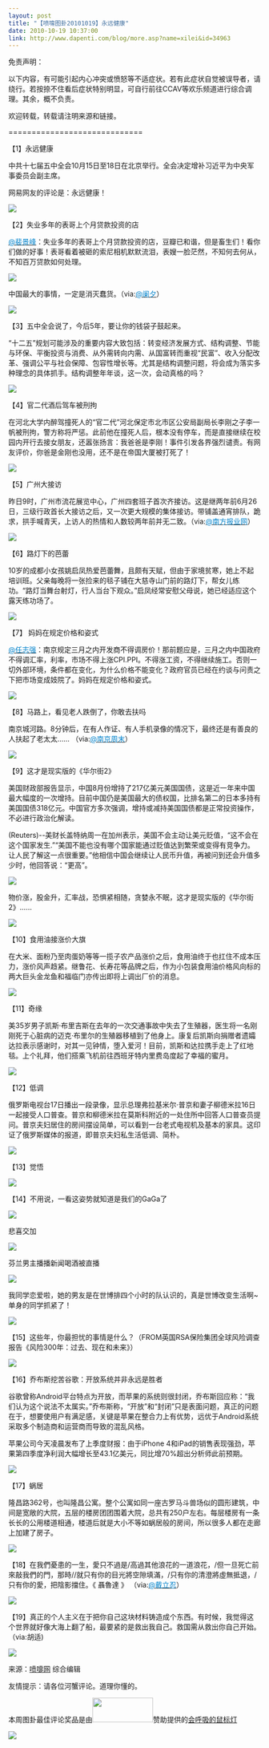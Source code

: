```yaml
---
layout: post
title: "【喷嚏图卦20101019】永远健康"
date: 2010-10-19 10:37:00
link: http://www.dapenti.com/blog/more.asp?name=xilei&id=34963
---
```


<div class="oblog_text" align="left">
<p>免责声明：</p>
<p>以下内容，有可能引起内心冲突或愤怒等不适症状。若有此症状自觉被误导者，请绕行。若按捺不住看后症状特别明显，可自行前往CCAV等欢乐频道进行综合调理。其余，概不负责。<a></a> </p>
<p>欢迎转载，转载请注明来源和链接。</p>
<p>============================= </p>
<p>【1】永远健康</p>
<p>中共十七届五中全会10月15日至18日在北京举行。全会决定增补习近平为中央军事委员会副主席。</p>
<p>网易网友的评论是：永远健康！</p>
<p><img style="BORDER-BOTTOM-COLOR: #000000; BORDER-TOP-COLOR: #000000; BORDER-RIGHT-COLOR: #000000; BORDER-LEFT-COLOR: #000000" border="0" src="http://pic.dapenti.com/2010/10/19/dapenti_AyDAd4Vl_2vvEZ.jpg"></p>
<p>【2】失业多年的表哥上个月贷款投资的店</p>
<p><a href="http://t.sina.com.cn/1654552205"><font color="#0082cb">@裴景峰</font></a>：失业多年的表哥上个月贷款投资的店，豆瓣已和谐，但是畜生们！看你们做的好事！表哥看着被砸的索尼相机默默流泪，表嫂一脸茫然，不知何去何从，不知百万贷款如何处理。</p>
<p><img style="BORDER-BOTTOM-COLOR: #000000; BORDER-TOP-COLOR: #000000; BORDER-RIGHT-COLOR: #000000; BORDER-LEFT-COLOR: #000000" border="0" src="http://pic.dapenti.com/2010/10/18/dapenti_Aywqq9Wg_PDU0a.jpg"></p>
<p>中国最大的事情，一定是消灭蠢货。（via:<a href="http://t.sina.com.cn/1560906700"><font color="#0082cb">@阑夕</font></a>）</p>
<p><img style="BORDER-BOTTOM-COLOR: #000000; BORDER-TOP-COLOR: #000000; BORDER-RIGHT-COLOR: #000000; BORDER-LEFT-COLOR: #000000" border="0" src="http://pic.dapenti.com/2010/10/19/dapenti_AyDBznqe_AUpWK.jpg"></p>
<p>【3】五中全会说了，今后5年，要让你的钱袋子鼓起来。</p>
<p>“十二五”规划可能涉及的重要内容大致包括：转变经济发展方式、结构调整、节能与环保、平衡投资与消费、从外需转向内需、从国富转而重视“民富”、收入分配改革、强调公平与社会保障、包容性增长等。尤其是结构调整问题，将会成为落实多种理念的具体抓手。结构调整年年谈，这一次，会动真格的吗？ </p>
<p><img style="BORDER-BOTTOM-COLOR: #000000; BORDER-TOP-COLOR: #000000; BORDER-RIGHT-COLOR: #000000; BORDER-LEFT-COLOR: #000000" border="0" src="http://pic.dapenti.com/2010/10/19/dapenti_AyDDmKis_KooxJ.jpg"></p>
<p>【4】官二代酒后驾车被刑拘</p>
<p>在河北大学内醉驾撞死人的“官二代”河北保定市北市区公安局副局长李刚之子李一帆被刑拘，警方称将严惩。此前他在撞死人后，根本没有停车，而是直接继续在校园内开行去接女朋友，还嚣张扬言：我爸爸是李刚！事件引发各界强烈谴责。有网友评价，你爸是金刚也没用，还不是在帝国大厦被打死了！</p>
<p><img style="BORDER-BOTTOM-COLOR: #000000; BORDER-TOP-COLOR: #000000; BORDER-RIGHT-COLOR: #000000; BORDER-LEFT-COLOR: #000000" border="0" src="http://pic.dapenti.com/2010/10/18/dapenti_Ayvh5CD3_HFG1w.jpg"></p>
<p>【5】广州大接访</p>
<p>昨日9时，广州市流花展览中心，广州四套班子首次齐接访。这是继两年前6月26日，三级行政首长大接访之后，又一次更大规模的集体接访。带铺盖通宵排队，跪求，拱手喊青天，上访人的热情和人数较两年前并无二致。（via:<a href="http://t.sina.com.cn/1704697881"><font color="#0082cb">@南方报业网</font></a>）</p>
<p><img style="BORDER-BOTTOM-COLOR: #000000; BORDER-TOP-COLOR: #000000; BORDER-RIGHT-COLOR: #000000; BORDER-LEFT-COLOR: #000000" border="0" src="http://pic.dapenti.com/2010/10/19/dapenti_AyDGsTWn_WGyDU.jpg"></p>
<p>【6】路灯下的芭蕾</p>
<p>10岁的成都小女孩姚启凤热爱芭蕾舞，且颇有天赋，但由于家境贫寒，她上不起培训班。父亲每晚将一张捡来的毯子铺在大慈寺山门前的路灯下，帮女儿练功。“路灯当舞台射灯，行人当台下观众。”启凤经常安慰父母说，她已经适应这个露天练功场了。</p>
<p><img style="BORDER-BOTTOM-COLOR: #000000; BORDER-TOP-COLOR: #000000; BORDER-RIGHT-COLOR: #000000; BORDER-LEFT-COLOR: #000000" border="0" src="http://pic.dapenti.com/2010/10/19/dapenti_AyDIJf87_X7wKh.jpg"></p>
<p>【7】&#160;妈妈在规定价格和姿式</p>
<p><a href="http://t.sina.com.cn/1182389073"><font color="#0082cb">@任志强</font></a>：南京规定三月之内开发商不得调房价！那前题应是，三月之内中国政府不得调汇率，利率，市场不得上涨CPI.PPI。不得涨工资，不得继续施工。否则一切外部环境，条件都在变化，为什么价格不能变化？政府官员已经在约谈与问责之下把市场变成妓院了。妈妈在规定价格和姿式。</p>
<p><img style="BORDER-BOTTOM-COLOR: #000000; BORDER-TOP-COLOR: #000000; BORDER-RIGHT-COLOR: #000000; BORDER-LEFT-COLOR: #000000" border="0" src="http://pic.dapenti.com/2010/10/19/dapenti_AyDL0Q0K_zDccg.jpg"></p>
<p>【8】马路上，看见老人跌倒了，你敢去扶吗</p>
<p>南京城河路。8分钟后，在有人作证、有人手机录像的情况下，最终还是有善良的人扶起了老太太…… （via:<a href="http://t.sina.com.cn/1290099433"><font color="#0082cb">@南京周末</font></a>）</p>
<p><a><img style="BORDER-BOTTOM-COLOR: #000000; BORDER-TOP-COLOR: #000000; BORDER-RIGHT-COLOR: #000000; BORDER-LEFT-COLOR: #000000" border="0" src="http://pic.dapenti.com/2010/10/19/dapenti_AyDLR135_tO1wl.jpg"></a></p>
<p>【9】这才是现实版的《华尔街2》</p>
<p>美国财政部报告显示，中国8月份增持了217亿美元美国国债，这是近一年来中国最大幅度的一次增持。目前中国仍是美国最大的债权国，比排名第二的日本多持有美国国债318亿元。中国官方多次强调，增持或减持美国国债都是正常投资操作，不必进行政治化解读。</p>
<p>(Reuters)--美财长盖特纳周一在加州表示，美国不会主动让美元贬值，“这不会在这个国家发生.”“美国不能也没有哪个国家能通过贬值达到繁荣或变得有竞争力。让人民了解这一点很重要。”他相信中国会继续让人民币升值，再被问到还会升值多少时，他回答说：“更高”。</p>
<p><img style="BORDER-BOTTOM-COLOR: #000000; BORDER-TOP-COLOR: #000000; BORDER-RIGHT-COLOR: #000000; BORDER-LEFT-COLOR: #000000" border="0" src="http://pic.dapenti.com/2010/10/19/dapenti_AyDMCsFs_Y13U9.jpg"></p>
<p>物价涨，股金升，汇率战，恐惧紧相随，贪婪永不眠，这才是现实版的《华尔街2》…… </p>
<p><img style="BORDER-BOTTOM-COLOR: #000000; BORDER-TOP-COLOR: #000000; BORDER-RIGHT-COLOR: #000000; BORDER-LEFT-COLOR: #000000" border="0" src="http://pic.dapenti.com/2010/10/19/dapenti_AyDZWYsZ_12FEhq.jpg"></p>
<p>【10】食用油接涨价大旗</p>
<p>在大米、面粉乃至肉蛋奶等等一揽子农产品涨价之后，食用油终于也扛住不成本压力，涨价风声趋紧。继鲁花、长寿花等品牌之后，作为小包装食用油价格风向标的两大巨头金龙鱼和福临门亦传出即将上调出厂价的消息。</p>
<p><a><img style="BORDER-BOTTOM-COLOR: #000000; BORDER-TOP-COLOR: #000000; BORDER-RIGHT-COLOR: #000000; BORDER-LEFT-COLOR: #000000" border="0" src="http://pic.dapenti.com/2010/10/19/dapenti_AyDPlIy7_KoNaF.jpg"></a></p>
<p>【11】奇缘</p>
<p class="sms" mid="201101018454777528" type="1">美35岁男子凯斯·布里吉斯在去年的一次交通事故中失去了生殖器，医生将一名刚刚死于心脏病的迈克·布里尔的生殖器移植到了他身上。康复后凯斯向捐赠者遗孀达拉表示感谢时，对其一见钟情，堕入爱河！目前，凯斯和达拉携手走上了红地毯。上个礼拜，他们搭乘飞机前往西班牙特内里费岛度起了幸福的蜜月。</p>
<p><img style="BORDER-BOTTOM-COLOR: #000000; BORDER-TOP-COLOR: #000000; BORDER-RIGHT-COLOR: #000000; BORDER-LEFT-COLOR: #000000" border="0" src="http://pic.dapenti.com/2010/10/19/dapenti_AyDQg9rK_T00Rx.jpg"></p>
<p>【12】低调</p>
<p>俄罗斯电视台17日播出一段录像，显示总理弗拉基米尔·普京和妻子柳德米拉16日一起接受人口普查。普京和柳德米拉在莫斯科附近的一处住所中回答人口普查员提问。普京夫妇居住的房间摆设简单，可以看到一台老式电视机及基本的家具。这印证了俄罗斯媒体的报道，即普京夫妇私生活低调、简朴。</p>
<p><img style="BORDER-BOTTOM-COLOR: #000000; BORDER-TOP-COLOR: #000000; BORDER-RIGHT-COLOR: #000000; BORDER-LEFT-COLOR: #000000" border="0" src="http://pic.dapenti.com/2010/10/19/dapenti_AyDRjtB9_KGmzf.jpg"></p>
<p>【13】觉悟</p>
<p><img style="BORDER-BOTTOM-COLOR: #000000; BORDER-TOP-COLOR: #000000; BORDER-RIGHT-COLOR: #000000; BORDER-LEFT-COLOR: #000000" border="0" src="http://pic.dapenti.com/2010/10/19/dapenti_AyDRODA1_13DO85.jpg"></p>
<p>【14】不用说，一看这姿势就知道是我们的GaGa了</p>
<p><img style="BORDER-BOTTOM-COLOR: #000000; BORDER-TOP-COLOR: #000000; BORDER-RIGHT-COLOR: #000000; BORDER-LEFT-COLOR: #000000" border="0" src="http://pic.dapenti.com/2010/10/19/dapenti_AyDTo1tL_80nVQ.jpg"></p>
<p>悲喜交加</p>
<p><img style="BORDER-BOTTOM-COLOR: #000000; BORDER-TOP-COLOR: #000000; BORDER-RIGHT-COLOR: #000000; BORDER-LEFT-COLOR: #000000" border="0" src="http://pic.dapenti.com/2010/10/19/dapenti_AyE6gDls_14aSbX.jpg"></p>
<p>芬兰男主播播新闻喝酒被直播</p>
<p><img style="BORDER-BOTTOM-COLOR: #000000; BORDER-TOP-COLOR: #000000; BORDER-RIGHT-COLOR: #000000; BORDER-LEFT-COLOR: #000000" border="0" src="http://pic.dapenti.com/2010/10/19/dapenti_AyDTHfo1_6zwj.jpg"></p>
<p>我同学恋爱啦，她的男友是在世博排四个小时的队认识的，真是世博改变生活啊~单身的同学抓紧了！</p>
<p><img style="BORDER-BOTTOM-COLOR: #000000; BORDER-TOP-COLOR: #000000; BORDER-RIGHT-COLOR: #000000; BORDER-LEFT-COLOR: #000000" border="0" src="http://pic.dapenti.com/2010/10/19/dapenti_AyDWLkjU_6IaXy.jpg"></p>
<p>【15】这些年，你最担忧的事情是什么？（FROM英国RSA保险集团全球风险调查报告《风险300年：过去、现在和未来》） </p>
<p><img style="BORDER-BOTTOM-COLOR: #000000; BORDER-TOP-COLOR: #000000; BORDER-RIGHT-COLOR: #000000; BORDER-LEFT-COLOR: #000000" border="0" src="http://pic.dapenti.com/2010/10/19/dapenti_AyDXPMuS_lYlmn.jpg"></p>
<p>【16】乔布斯挖苦谷歌：开放系统并非永远是胜者</p>
<p>谷歌曾称Android平台特点为开放，而苹果的系统则很封闭，乔布斯回应称：“我们认为这个说法不太属实。”乔布斯称，“开放”和“封闭”只是表面问题，真正的问题在于，想要使用户有满足感，关键是苹果在整合力上有优势，远优于Android系统采取多个制造商和运营商而导致的混乱风格。</p>
<p>苹果公司今天凌晨发布了上季度财报：由于iPhone 4和iPad的销售表现强劲，苹果第四季度净利润大幅增长至43.1亿美元，同比增70%超出分析师此前预期。 </p>
<p><img style="BORDER-BOTTOM-COLOR: #000000; BORDER-TOP-COLOR: #000000; BORDER-RIGHT-COLOR: #000000; BORDER-LEFT-COLOR: #000000" border="0" src="http://pic.dapenti.com/2010/10/19/dapenti_AyDZe3ua_d9X4V.jpg"></p>
<p>【17】蜗居</p>
<p>隆昌路362号，也叫隆昌公寓。整个公寓如同一座古罗马斗兽场似的圆形建筑，中间是宽敞的大院，五层的楼房团团围着大院，总共有250户左右。每层楼房有一条长长的公用楼道相通，楼道后就是大小不等如蜗居般的房间，所以很多人都在走廊上加建了房子。</p>
<p><img style="BORDER-BOTTOM-COLOR: #000000; BORDER-TOP-COLOR: #000000; BORDER-RIGHT-COLOR: #000000; BORDER-LEFT-COLOR: #000000" border="0" src="http://pic.dapenti.com/2010/10/19/dapenti_AyE3bLf2_SNXAo.jpg"></p>
<p>【18】在我們憂患的一生，愛只不過是/高過其他浪花的一道浪花，/但一旦死亡前來敲我們的門，那時//就只有你的目光將空隙填滿，/只有你的清澄將虛無抵退，/只有你的愛，把陰影擋住。《 聶魯達 》 （via:<a href="http://t.sina.com.cn/1775466497"><font color="#0082cb">@戴立忍</font></a>）</p>
<p><img style="BORDER-BOTTOM-COLOR: #000000; BORDER-TOP-COLOR: #000000; BORDER-RIGHT-COLOR: #000000; BORDER-LEFT-COLOR: #000000" border="0" src="http://pic.dapenti.com/2010/10/19/dapenti_AyE5Y5zO_h0GP8.jpg"></p>
<p>【19】真正的个人主义在于把你自己这块材料铸造成个东西。有时候，我觉得这个世界就好像大海上翻了船，最要紧的是救出我自己。救国需从救出你自己开始。（via:胡适)</p>
<p><img style="BORDER-BOTTOM-COLOR: #000000; BORDER-TOP-COLOR: #000000; BORDER-RIGHT-COLOR: #000000; BORDER-LEFT-COLOR: #000000" border="0" src="http://pic.dapenti.com/2010/10/19/dapenti_AyE5XKiB_13QqoO.jpg"></p>
<p>来源：<a href="http://www.dapenti.com/" target="_blank">喷嚏网</a> 综合编辑</p>
<p>友情提示：请各位河蟹评论。道理你懂的。</p>
<p>本周图卦最佳评论奖品是由<a href="http://www.mygeek.cn/union/?af=dapenti" target="_blank"><img border="0" src="http://www.mygeek.cn/pic/1077123426.jpg" width="121" height="49"></a>赞助提供的<a href="http://www.mygeek.cn/product/Pro580.Html" target="_blank">会呼吸的鼠标灯</a></p>
<p><img style="BORDER-BOTTOM-COLOR: #000000; BORDER-TOP-COLOR: #000000; BORDER-RIGHT-COLOR: #000000; BORDER-LEFT-COLOR: #000000" border="0" src="http://www.mygeek.cn/pic/10525163921.jpg"></p>
</div>
